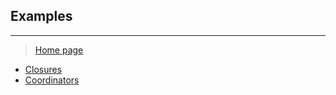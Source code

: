 ## Examples
---

> [Home page](/README.md)

- [Closures](Closures.playground)
- [Coordinators](https://github.com/AndreyPanov/ApplicationCoordinator)
